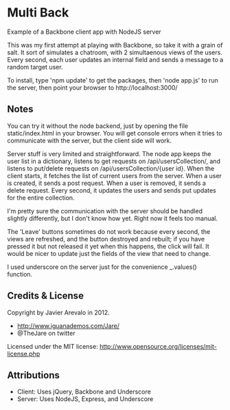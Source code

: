 # Multi Back
Example of a Backbone client app with NodeJS server

This was my first attempt at playing with Backbone, so take it with a grain of salt. It sort of simulates a chatroom, with 2 simultaenous
views of the users. Every second, each user updates an internal field and sends a message to a random target user.

To install, type 'npm update' to get the packages, then 'node app.js' to run the server, then point your browser to http://localhost:3000/

## Notes

You can try it without the node backend, just by opening the file static/index.html in your browser. You will get console errors
when it tries to communicate with the server, but the client side will work.

Server stuff is very limited and straightforward. The node app keeps the user list in a dictionary, listens to get requests on /api/usersCollection/,
and listens to put/delete requests on /api/usersCollection/{user id}. When the client starts, it fetches the list of current users from the server. When
a user is created, it sends a post request. When a user is removed, it sends a delete request. Every second, it updates the users and sends put updates for
the entire collection.

I'm pretty sure the communication with the server should be handled slightly differently, but I don't know how yet. Right now it feels too manual.

The 'Leave' buttons sometimes do not work because every second, the views are refreshed, and the button destroyed and rebuilt; if you have pressed it but
not released it yet when this happens, the click will fail. It would be nicer to update just the fields of the view that need to change.

I used underscore on the server just for the convenience _.values() function.

## Credits & License
Copyright by Javier Arevalo in 2012.

- http://www.iguanademos.com/Jare/
- @TheJare on twitter

Licensed under the MIT license: http://www.opensource.org/licenses/mit-license.php

## Attributions

- Client: Uses jQuery, Backbone and Underscore
- Server: Uses NodeJS, Express, and Underscore
